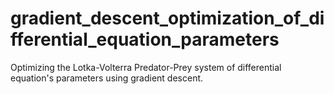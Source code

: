 # gradient_descent_optimization_of_differential_equation_parameters
Optimizing the Lotka-Volterra Predator-Prey system of differential equation's parameters using gradient descent.
